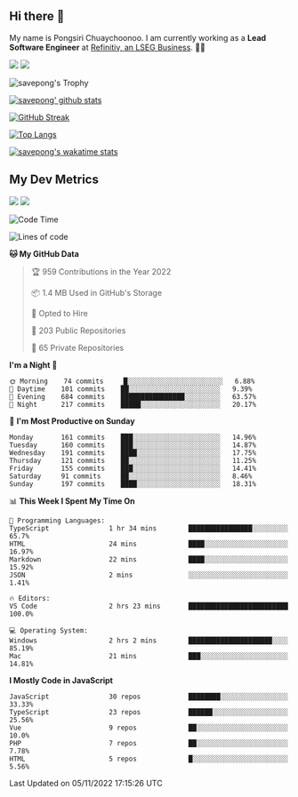 ## Hi there 👋

My name is Pongsiri Chuaychoonoo. I am currently working as a **Lead Software Engineer** at [Refinitiv, an LSEG Business](https://www.refinitiv.com). 👨‍💻

[<img src="https://img.shields.io/badge/savepong.com-%230077B5.svg?&style=for-the-badge&color=81e6d9" />](https://savepong.com)
[<img src="https://img.shields.io/badge/linkedin-%230077B5.svg?&style=for-the-badge&logo=linkedin&logoColor=white" />](https://www.linkedin.com/in/savepong)

![savepong's Trophy](https://github-profile-trophy.vercel.app/?username=savepong&theme=flat&rank=SECRET,SSS,SS,S,AAA,AA,A&margin-w=15&no-bg=true&no-frame=true)

[![savepong' github stats](https://github-readme-stats.vercel.app/api?username=savepong&show_icons=true&count_private=true&theme=gotham&hide_border=true&bg_color=00000000&text_color=768390FF)](https://savepong.com/posts/stats)

[![GitHub Streak](https://github-readme-streak-stats.herokuapp.com?user=savepong&theme=gotham&hide_border=true&background=00000000&dates=768390FF)](https://savepong.com/posts/stats)

[![Top Langs](https://github-readme-stats.vercel.app/api/top-langs/?username=savepong&layout=compact&langs_count=10&theme=gotham&hide_border=true&bg_color=00000000&text_color=768390FF)](https://savepong.com/posts/stats)

[![savepong's wakatime stats](https://github-readme-stats.vercel.app/api/wakatime?username=@savepong&layout=default&theme=gotham&hide_border=true&bg_color=00000000&text_color=768390FF)](https://savepong.com/posts/stats)

## My Dev Metrics

[![](https://komarev.com/ghpvc/?username=savepong&color=blue&label=Profile%20Views)](https://github.com/savepong)
[![](https://img.shields.io/github/followers/savepong?label=GitHub%20Followers)](https://github.com/savepong)

<!--START_SECTION:waka-->
![Code Time](http://img.shields.io/badge/Code%20Time-1%2C078%20hrs%2035%20mins-blue)

![Lines of code](https://img.shields.io/badge/From%20Hello%20World%20I%27ve%20Written-4%20Million%20lines%20of%20code-blue)

**🐱 My GitHub Data** 

> 🏆 959 Contributions in the Year 2022
 > 
> 📦 1.4 MB Used in GitHub's Storage 
 > 
> 💼 Opted to Hire
 > 
> 📜 203 Public Repositories 
 > 
> 🔑 65 Private Repositories  
 > 
**I'm a Night 🦉** 

```text
🌞 Morning    74 commits     █░░░░░░░░░░░░░░░░░░░░░░░░   6.88% 
🌆 Daytime    101 commits    ██░░░░░░░░░░░░░░░░░░░░░░░   9.39% 
🌃 Evening    684 commits    ████████████████░░░░░░░░░   63.57% 
🌙 Night      217 commits    █████░░░░░░░░░░░░░░░░░░░░   20.17%

```
📅 **I'm Most Productive on Sunday** 

```text
Monday       161 commits    ███░░░░░░░░░░░░░░░░░░░░░░   14.96% 
Tuesday      160 commits    ███░░░░░░░░░░░░░░░░░░░░░░   14.87% 
Wednesday    191 commits    ████░░░░░░░░░░░░░░░░░░░░░   17.75% 
Thursday     121 commits    ██░░░░░░░░░░░░░░░░░░░░░░░   11.25% 
Friday       155 commits    ███░░░░░░░░░░░░░░░░░░░░░░   14.41% 
Saturday     91 commits     ██░░░░░░░░░░░░░░░░░░░░░░░   8.46% 
Sunday       197 commits    ████░░░░░░░░░░░░░░░░░░░░░   18.31%

```


📊 **This Week I Spent My Time On** 

```text
💬 Programming Languages: 
TypeScript               1 hr 34 mins        ████████████████░░░░░░░░░   65.7% 
HTML                     24 mins             ████░░░░░░░░░░░░░░░░░░░░░   16.97% 
Markdown                 22 mins             ████░░░░░░░░░░░░░░░░░░░░░   15.92% 
JSON                     2 mins              ░░░░░░░░░░░░░░░░░░░░░░░░░   1.41%

🔥 Editors: 
VS Code                  2 hrs 23 mins       █████████████████████████   100.0%

💻 Operating System: 
Windows                  2 hrs 2 mins        █████████████████████░░░░   85.19% 
Mac                      21 mins             ███░░░░░░░░░░░░░░░░░░░░░░   14.81%

```

**I Mostly Code in JavaScript** 

```text
JavaScript               30 repos            ████████░░░░░░░░░░░░░░░░░   33.33% 
TypeScript               23 repos            ██████░░░░░░░░░░░░░░░░░░░   25.56% 
Vue                      9 repos             ██░░░░░░░░░░░░░░░░░░░░░░░   10.0% 
PHP                      7 repos             ██░░░░░░░░░░░░░░░░░░░░░░░   7.78% 
HTML                     5 repos             █░░░░░░░░░░░░░░░░░░░░░░░░   5.56%

```



 Last Updated on 05/11/2022 17:15:26 UTC
<!--END_SECTION:waka-->

<!--
**savepong/savepong** is a ✨ _special_ ✨ repository because its `README.md` (this file) appears on your GitHub profile.

Here are some ideas to get you started:

- 🔭 I’m currently working on WebComponents and TypeScript.
- 🌱 I’m currently learning ...
- 👯 I’m looking to collaborate on ...
- 🤔 I’m looking for help with ...
- 💬 Ask me about ...
- 📫 How to reach me: ...
- 😄 Pronouns: ...
- ⚡ Fun fact: ...
-->
